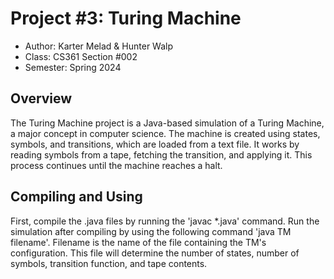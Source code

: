 # Project #3: Turing Machine

* Author: Karter Melad & Hunter Walp
* Class: CS361 Section #002
* Semester: Spring 2024

## Overview

The Turing Machine project is a Java-based simulation of a Turing Machine, a major
concept in computer science. The machine is created using states, symbols, and
transitions, which are loaded from a text file. It works by reading symbols from a
tape, fetching the transition, and applying it. This process continues until the
machine reaches a halt.

## Compiling and Using

First, compile the .java files by running the 'javac *.java' command. Run
the simulation after compiling by using the following command 'java TM filename'.
Filename is the name of the file containing the TM's configuration. This file
will determine the number of states, number of symbols, transition function, and
tape contents.

